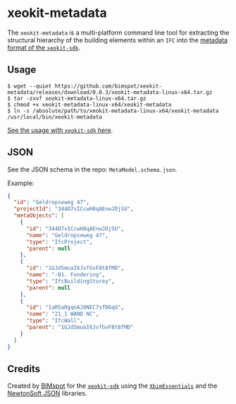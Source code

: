 # xeokit-metadata

The `xeokit-metadata` is a multi-platform command line tool for extracting
the structural hierarchy of the building elements within an `IFC` into the
[metadata format of the `xeokit-sdk`][0].

## Usage

```
$ wget --quiet https://github.com/bimspot/xeokit-metadata/releases/download/0.0.3/xeokit-metadata-linux-x64.tar.gz
$ tar -zxvf xeokit-metadata-linux-x64.tar.gz
$ chmod +x xeokit-metadata-linux-x64/xeokit-metadata
$ ln -s /absolute/path/to/xeokit-metadata-linux-x64/xeokit-metadata /usr/local/bin/xeokit-metadata
```

[See the usage with `xeokit-sdk` here][0].

## JSON

See the JSON schema in the repo: `MetaModel.schema.json`.

Example:

```json
{
  "id": "Geldropseweg 47",
  "projectId": "344O7vICcwH8qAEnwJDjSU",
  "metaObjects": [
    {
      "id": "344O7vICcwH8qAEnwJDjSU",
      "name": "Geldropseweg 47",
      "type": "IfcProject",
      "parent": null
    },
    {
      "id": "1GJdSmuaI6JvfGvF8t8fMD",
      "name": "-01. Fundering",
      "type": "IfcBuildingStorey",
      "parent": null
    },
    {
      "id": "1aR5aRgqnAJ9NEC7sfD6qG",
      "name": "21_1 WAND NC",
      "type": "IfcWall",
      "parent": "1GJdSmuaI6JvfGvF8t8fMD"
    }
  ]
}
```

## Credits

Created by [BIMspot][1] for the [`xeokit-sdk`][2] using the
[`XbimEssentials`][3] and the [NewtonSoft JSON][4] libraries.

[0]: https://github.com/xeokit/xeokit-sdk/wiki/Viewing-BIM-Models-Offline
[1]: https://bimspot.io
[2]: https://xeokit.io
[3]: https://github.com/xBimTeam/XbimEssentials
[4]: https://www.newtonsoft.com/json
